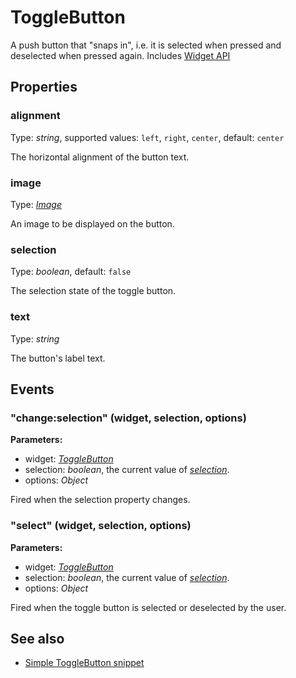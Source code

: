 ---
---
# ToggleButton
A push button that "snaps in", i.e. it is selected when pressed and deselected when pressed again.
Includes [Widget API](Widget.md)

## Properties
### alignment
Type: *string*, supported values: `left`, `right`, `center`, default: `center`

The horizontal alignment of the button text.
### image
Type: *[Image](../types.md#image)*

An image to be displayed on the button.
### selection
Type: *boolean*, default: `false`

The selection state of the toggle button.
### text
Type: *string*

The button's label text.

## Events
### "change:selection" (widget, selection, options)

**Parameters:**

- widget: *[ToggleButton](ToggleButton.md)*
- selection: *boolean*, the current value of *[selection](#selection)*.
- options: *Object*

Fired when the selection property changes.

### "select" (widget, selection, options)

**Parameters:**

- widget: *[ToggleButton](ToggleButton.md)*
- selection: *boolean*, the current value of *[selection](#selection)*.
- options: *Object*

Fired when the toggle button is selected or deselected by the user.


## See also
- [Simple ToggleButton snippet](https://github.com/eclipsesource/tabris-js/blob/v1.2.0/snippets/togglebutton/togglebutton.js)
